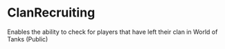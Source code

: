 # ClanRecruiting
Enables the ability to check for players that have left their clan in World of Tanks (Public)
